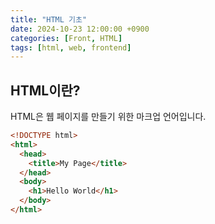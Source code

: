 ```yaml
---
title: "HTML 기초"
date: 2024-10-23 12:00:00 +0900
categories: [Front, HTML]
tags: [html, web, frontend]
---
```


## HTML이란?

HTML은 웹 페이지를 만들기 위한 마크업 언어입니다.

```html
<!DOCTYPE html>
<html>
  <head>
    <title>My Page</title>
  </head>
  <body>
    <h1>Hello World</h1>
  </body>
</html>
```
